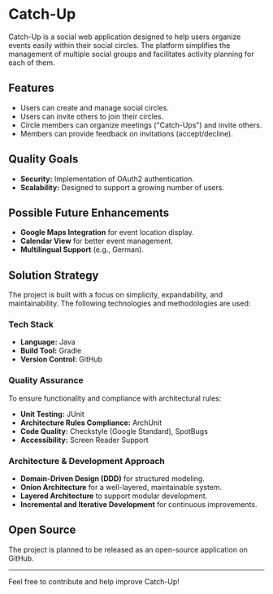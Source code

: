 # Catch-Up

Catch-Up is a social web application designed to help users organize events easily within their social circles. The platform simplifies the management of multiple social groups and facilitates activity planning for each of them.

## Features
- Users can create and manage social circles.
- Users can invite others to join their circles.
- Circle members can organize meetings ("Catch-Ups") and invite others.
- Members can provide feedback on invitations (accept/decline).

## Quality Goals
- **Security:** Implementation of OAuth2 authentication.
- **Scalability:** Designed to support a growing number of users.

## Possible Future Enhancements
- **Google Maps Integration** for event location display.
- **Calendar View** for better event management.
- **Multilingual Support** (e.g., German).

## Solution Strategy
The project is built with a focus on simplicity, expandability, and maintainability. The following technologies and methodologies are used:

### Tech Stack
- **Language:** Java
- **Build Tool:** Gradle
- **Version Control:** GitHub

### Quality Assurance
To ensure functionality and compliance with architectural rules:
- **Unit Testing:** JUnit
- **Architecture Rules Compliance:** ArchUnit
- **Code Quality:** Checkstyle (Google Standard), SpotBugs
- **Accessibility:** Screen Reader Support

### Architecture & Development Approach
- **Domain-Driven Design (DDD)** for structured modeling.
- **Onion Architecture** for a well-layered, maintainable system.
- **Layered Architecture** to support modular development.
- **Incremental and Iterative Development** for continuous improvements.

## Open Source
The project is planned to be released as an open-source application on GitHub.

---

Feel free to contribute and help improve Catch-Up!
